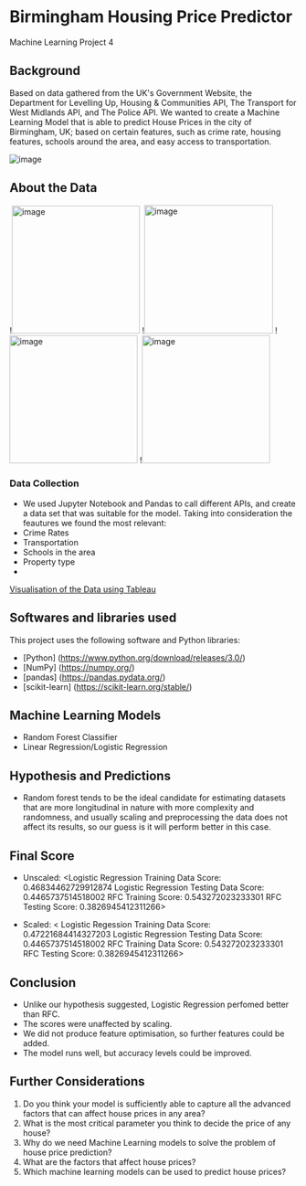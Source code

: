 # Birmingham Housing Price Predictor
Machine Learning Project 4

## Background 

Based on data gathered from the UK's Government Website, the Department for Levelling Up, Housing & Communities API, The Transport for West Midlands API, and The Police API. We wanted to create a Machine Learning Model that is able to predict House Prices in the city of Birmingham, UK; based on certain features, such as crime rate, housing features, schools around the area, and easy access to transportation.

![image](https://user-images.githubusercontent.com/93007493/166536604-b6de04b9-60db-44d5-8045-fcaaa0e56e33.jpeg)

## About the Data

!<img width="224" alt="image" src="https://user-images.githubusercontent.com/93007493/166538791-fcf4e7b7-bf21-44bd-b773-c1b8edbe9ef2.png">
!<img width="225" alt="image" src="https://user-images.githubusercontent.com/93007493/166538953-b6e985ff-5b89-4a25-a8d5-925cb163d5dc.png">
!<img width="224" alt="image" src="https://user-images.githubusercontent.com/93007493/166539072-84264dbe-cc2c-400d-85bc-25a01fcaecf3.png">
!<img width="224" alt="image" src="https://user-images.githubusercontent.com/93007493/166539199-03107a9f-03bf-4581-b9a1-2e1186f052fb.png">

### Data Collection 
- We used Jupyter Notebook and Pandas to call different APIs, and create a data set that was suitable for the model. Taking into consideration the feautures we found the most relevant:
-   Crime Rates
-   Transportation
-   Schools in the area
-   Property type
-   
[Visualisation of the Data using Tableau](https://public.tableau.com/shared/85JZW3QTT?:display_count=n&:origin=viz_share_link)

## Softwares and libraries used 
This project uses the following software and Python libraries:
- [Python] (https://www.python.org/download/releases/3.0/)
- [NumPy] (https://numpy.org/)
- [pandas] (https://pandas.pydata.org/)
- [scikit-learn] (https://scikit-learn.org/stable/) 


## Machine Learning Models

- Random Forest Classifier
- Linear Regression/Logistic Regression


## Hypothesis and Predictions
- Random forest tends to be the ideal candidate for estimating datasets that are more longitudinal in nature with more complexity and randomness, and usually scaling and preprocessing the data does not affect its results, so our guess is it will perform better in this case.

## Final Score
- Unscaled:
<Logistic Regression Training Data Score: 0.46834462729912874
Logistic Regression Testing Data Score: 0.4465737514518002
RFC Training Score: 0.543272023233301
RFC Testing Score: 0.3826945412311266>

- Scaled:
< Logistic Regession Training Data Score: 0.47221684414327203
Logistic Regression Testing Data Score: 0.4465737514518002
RFC Training Data Score: 0.543272023233301
RFC Testing Score: 0.3826945412311266>

## Conclusion
- Unlike our hypothesis suggested, Logistic Regression perfomed better than RFC.
- The scores were unaffected by scaling. 
- We did not produce feature optimisation, so further features could be added.
- The model runs well, but accuracy levels could be improved.


## Further Considerations

1. Do you think your model is sufficiently able to capture all the advanced factors that can affect house prices in any area?
2. What is the most critical parameter you think to decide the price of any house?
3. Why do we need Machine Learning models to solve the problem of house price prediction?
4. What are the factors that affect house prices?
5. Which machine learning models can be used to predict house prices?


